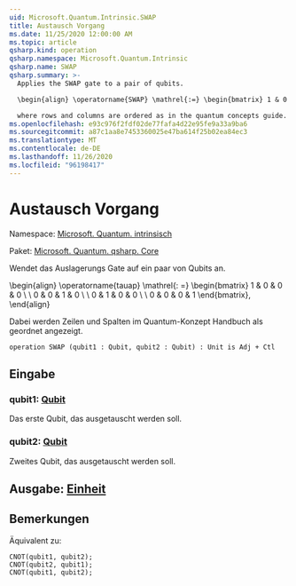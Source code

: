 ```yaml
---
uid: Microsoft.Quantum.Intrinsic.SWAP
title: Austausch Vorgang
ms.date: 11/25/2020 12:00:00 AM
ms.topic: article
qsharp.kind: operation
qsharp.namespace: Microsoft.Quantum.Intrinsic
qsharp.name: SWAP
qsharp.summary: >-
  Applies the SWAP gate to a pair of qubits.

  \begin{align} \operatorname{SWAP} \mathrel{:=} \begin{bmatrix} 1 & 0 & 0 & 0 \\\\ 0 & 0 & 1 & 0 \\\\ 0 & 1 & 0 & 0 \\\\ 0 & 0 & 0 & 1 \end{bmatrix}, \end{align}

  where rows and columns are ordered as in the quantum concepts guide.
ms.openlocfilehash: e93c976f2fdf02de77fafa4d22e95fe9a33a9ba6
ms.sourcegitcommit: a87c1aa8e7453360025e47ba614f25b02ea84ec3
ms.translationtype: MT
ms.contentlocale: de-DE
ms.lasthandoff: 11/26/2020
ms.locfileid: "96198417"
---
```

# <a name="swap-operation"></a>Austausch Vorgang

Namespace: [Microsoft. Quantum. intrinsisch](xref:Microsoft.Quantum.Intrinsic)

Paket: [Microsoft. Quantum. qsharp. Core](https://nuget.org/packages/Microsoft.Quantum.QSharp.Core)


Wendet das Auslagerungs Gate auf ein paar von Qubits an.

\begin{align} \operatorname{tauap} \mathrel{: =} \begin{bmatrix} 1 & 0 & 0 & 0 \\ \\ 0 & 0 & 1 & 0 \\ \\ 0 & 1 & 0 & 0 \\ \\ 0 & 0 & 0 & 1 \end{bmatrix}, \end{align}

Dabei werden Zeilen und Spalten im Quantum-Konzept Handbuch als geordnet angezeigt.

```qsharp
operation SWAP (qubit1 : Qubit, qubit2 : Qubit) : Unit is Adj + Ctl
```


## <a name="input"></a>Eingabe

### <a name="qubit1--qubit"></a>qubit1: [Qubit](xref:microsoft.quantum.lang-ref.qubit)

Das erste Qubit, das ausgetauscht werden soll.


### <a name="qubit2--qubit"></a>qubit2: [Qubit](xref:microsoft.quantum.lang-ref.qubit)

Zweites Qubit, das ausgetauscht werden soll.



## <a name="output--unit"></a>Ausgabe: [Einheit](xref:microsoft.quantum.lang-ref.unit)



## <a name="remarks"></a>Bemerkungen

Äquivalent zu:

```qsharp
CNOT(qubit1, qubit2);
CNOT(qubit2, qubit1);
CNOT(qubit1, qubit2);
```